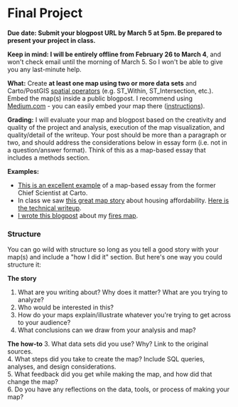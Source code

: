 # Final Project

**Due date: Submit your blogpost URL by March 5 at 5pm. Be prepared to present your project in class.**

**Keep in mind:  I will be entirely offline from February 26 to March 4**, and won't check email until the morning of March 5. So I won't be able to give you any last-minute help.

**What:** Create **at least one map using two or more data sets** and Carto/PostGIS [spatial operators](http://postgis.org/docs/reference.html#Spatial_Relationships_Measurements) (e.g. ST_Within, ST_Intersection, etc.). Embed the map(s) inside a public blogpost. I recommend using [Medium.com](https://www.medium.com) - you can easily embed your map there ([instructions](https://medium.com/@andrewxhill/how-to-add-maps-to-a-medium-post-8e881f99c56d)).

**Grading:** I will evaluate your map and blogpost based on the creativity and quality of the project and analysis, execution of the map visualization, and quality/detail of the writeup. Your post should be more than a paragraph or two, and should address the considerations below in essay form (i.e. not in a question/answer format). Think of this as a map-based essay that includes a methods section.

**Examples:**
* [This is an excellent example](https://carto.com/blog/looking-at-the-l/) of a map-based essay from the former Chief Scientist at Carto.
* In class we saw [this great map story](https://nation.maps.arcgis.com/apps/Cascade/index.html?appid=de7f932e3a1d494f9c9d9a67fb0de646) about housing affordability. [Here is the technical writeup](https://blogs.esri.com/esri/arcgis/2017/09/11/how-to-make-this-crazy-map/).
* [I wrote this blogpost](https://blog.mapbox.com/santa-rosa-fire-map-how-i-built-it-ef2483f5b92e) about my [fires map](https://robinkraft.github.io/norcal-fires-imagery/compare.html).

### Structure
You can go wild with structure so long as you tell a good story with your map(s) and include a "how I did it" section. But here's one way you could structure it:

**The story**
1. What are you writing about? Why does it matter? What are you trying to analyze?
2. Who would be interested in this?
3. How do your maps explain/illustrate whatever you're trying to get across to your audience?
4. What conclusions can we draw from your analysis and map?

**The how-to**
3. What data sets did you use? Why? Link to the original sources.  
4. What steps did you take to create the map? Include SQL queries, analyses, and design considerations.  
5. What feedback did you get while making the map, and how did that change the map?  
6. Do you have any reflections on the data, tools, or process of making your map?  
